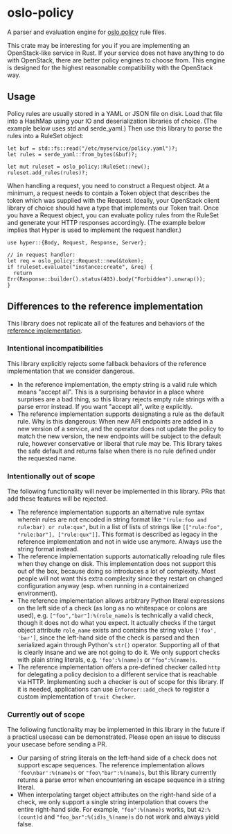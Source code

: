 # oslo-policy

A parser and evaluation engine for [oslo.policy][ref-docs] rule files.

This crate may be interesting for you if you are implementing an OpenStack-like service in Rust. If
your service does not have anything to do with OpenStack, there are better policy engines to choose
from. This engine is designed for the highest reasonable compatibility with the OpenStack way.

## Usage

Policy rules are usually stored in a YAML or JSON file on disk. Load that file into a HashMap using
your IO and deserialization libraries of choice. (The example below uses std and serde\_yaml.) Then
use this library to parse the rules into a RuleSet object:

```rust,ignore
let buf = std::fs::read("/etc/myservice/policy.yaml")?;
let rules = serde_yaml::from_bytes(&buf)?;

let mut ruleset = oslo_policy::RuleSet::new();
ruleset.add_rules(rules)?;
```

When handling a request, you need to construct a Request object. At a minimum, a request needs to
contain a Token object that describes the token which was supplied with the Request. Ideally, your
OpenStack client library of choice should have a type that implements our Token trait. Once you have
a Request object, you can evaluate policy rules from the RuleSet and generate your HTTP responses
accordingly. (The example below implies that Hyper is used to implement the request handler.)

```rust,ignore
use hyper::{Body, Request, Response, Server};

// in request handler:
let req = oslo_policy::Request::new(&token);
if !ruleset.evaluate("instance:create", &req) {
  return Err(Response::builder().status(403).body("Forbidden").unwrap());
}

```

## Differences to the reference implementation

This library does not replicate all of the features and behaviors of the
[reference implementation][ref-impl].

### Intentional incompatibilities

This library explicitly rejects some fallback behaviors of the reference implementation that we
consider dangerous.

- In the reference implementation, the empty string is a valid rule which means "accept all". This
  is a surprising behavior in a place where surprises are a bad thing, so this library rejects empty
  rule strings with a parse error instead. If you want "accept all", write `@` explicitly.
- The reference implementation supports designating a rule as the default rule. Why is this
  dangerous: When new API endpoints are added in a new version of a service, and the operator does
  not update the policy to match the new version, the new endpoints will be subject to the default
  rule, however conservative or liberal that rule may be. This library takes the safe default and
  returns false when there is no rule defined under the requested name.

### Intentionally out of scope

The following functionality will never be implemented in this library. PRs that add these features
will be rejected.

- The reference implementation supports an alternative rule syntax wherein rules are not encoded in
  string format like `"(rule:foo and rule:bar) or rule:qux"`, but in a list of lists of strings like
  `[["rule:foo", "rule:bar"], ["rule:qux"]]`. This format is described as legacy in the reference
  implementation and not in wide use anymore. Always use the string format instead.
- The reference implementation supports automatically reloading rule files when they change on disk.
  This implementation does not support this out of the box, because doing so introduces a lot of
  complexity. Most people will not want this extra complexity since they restart on changed
  configuration anyway (esp. when running in a containerized environment).
- The reference implementation allows arbitrary Python literal expressions on the left side of a
  check (as long as no whitespace or colons are used), e.g. `["foo","bar"]:%(role_name)s` is
  technically a valid check, though it does not do what you expect. It actually checks if the target
  object attribute `role_name` exists and contains the string value `['foo', 'bar']`, since the
  left-hand side of the check is parsed and then serialized again through Python's `str()` operator.
  Supporting all of that is clearly insane and we are not going to do it. We only support checks
  with plain string literals, e.g. `'foo':%(name)s` or `"foo":%(name)s`.
- The reference implementation offers a pre-defined checker called `http` for delegating a policy
  decision to a different service that is reachable via HTTP. Implementing such a checker is out of
  scope for this library. If it is needed, applications can use `Enforcer::add_check` to register a
  custom implementation of `trait Checker`.

### Currently out of scope

The following functionality may be implemented in this library in the future if a practical usecase
can be demonstrated. Please open an issue to discuss your usecase before sending a PR.

- Our parsing of string literals on the left-hand side of a check does not support escape sequences.
  The reference implementation allows `'foo\nbar':%(name)s` or `"foo\"bar":%(name)s`, but this
  library currently returns a parse error when encountering an escape sequence in a string literal.
- When interpolating target object attributes on the right-hand side of a check, we only support
  a single string interpolation that covers the entire right-hand side. For example,
  `"foo":%(name)s` works, but `42:%(count)d` and `"foo_bar":%(id)s_%(name)s` do not work and always
  yield false.

[ref-docs]: https://docs.openstack.org/oslo.policy/latest/
[ref-impl]: https://opendev.org/openstack/oslo.policy/
